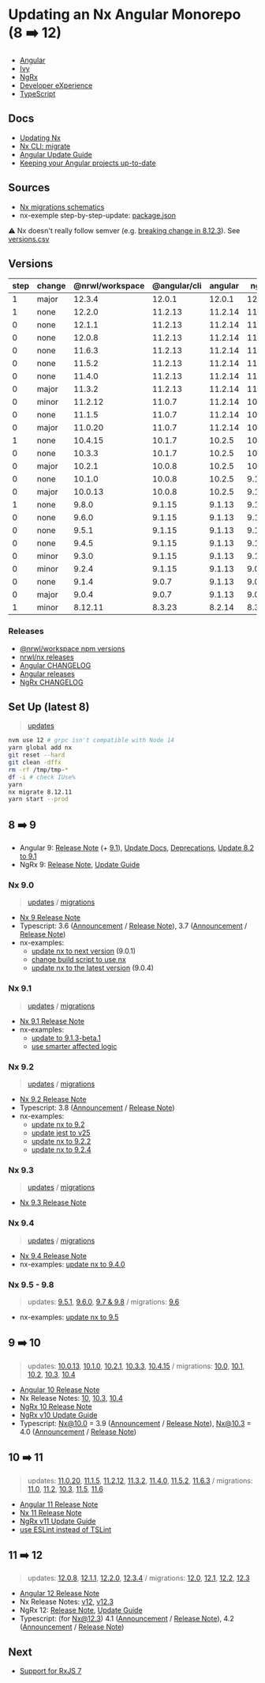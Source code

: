 # Updating an Nx Angular Monorepo (8 :arrow_right: 12)

- [Angular](./angular.md)
- [Ivy](./angular-ivy.md)
- [NgRx](./ngrx.md)
- [Developer eXperience](./dx.md)
- [TypeScript](./typescript.md)

## Docs

- [Updating Nx](https://nx.dev/latest/angular/core-concepts/updating-nx)
- [Nx CLI: migrate](https://nx.dev/latest/angular/cli/migrate#migrate)
- [Angular Update Guide](https://update.angular.io)
- [Keeping your Angular projects up-to-date](https://angular.io/guide/updating)

## Sources

- [Nx migrations schematics](https://github.com/nrwl/nx/tree/master/packages/workspace/src/migrations)
- nx-exemple step-by-step-update: [package.json](https://github.com/noelmace/nx-examples/blame/step-by-step-update/package.json)

:warning: Nx doesn't really follow semver (e.g. [breaking change in 8.12.3](https://github.com/nrwl/nx/commit/c7d075df499518916f0102651ead88843e9a5ef6)). See [versions.csv](./versions.csv)

## Versions

| step | change | \@nrwl/workspace | \@angular/cli | angular | ngrx   | typescript |
| ---- | ------ | ---------------- | ------------- | ------- | ------ | ---------- |
| 1    | major  | 12.3.4           | 12.0.1        | 12.0.1  | 12.0.0 | 4.2.4      |
| 1    | none   | 12.2.0           | 11.2.13       | 11.2.14 | 11.1.0 | 4.0.7      |
| 0    | none   | 12.1.1           | 11.2.13       | 11.2.14 | 11.1.0 | 4.0.7      |
| 0    | none   | 12.0.8           | 11.2.13       | 11.2.14 | 11.0.0 | 4.0.7      |
| 0    | none   | 11.6.3           | 11.2.13       | 11.2.14 | 11.0.0 | 4.0.7      |
| 0    | none   | 11.5.2           | 11.2.13       | 11.2.14 | 11.0.0 | 4.0.7      |
| 0    | none   | 11.4.0           | 11.2.13       | 11.2.14 | 11.0.0 | 4.0.7      |
| 0    | major  | 11.3.2           | 11.2.13       | 11.2.14 | 11.0.0 | 4.0.7      |
| 0    | minor  | 11.2.12          | 11.0.7        | 11.2.14 | 10.0.0 | 4.0.7      |
| 0    | none   | 11.1.5           | 11.0.7        | 11.2.14 | 10.0.0 | 4.0.7      |
| 0    | major  | 11.0.20          | 11.0.7        | 11.2.14 | 10.0.0 | 4.0.7      |
| 1    | none   | 10.4.15          | 10.1.7        | 10.2.5  | 10.0.0 | 4.0.7      |
| 0    | none   | 10.3.3           | 10.1.7        | 10.2.5  | 10.0.0 | 4.0.7      |
| 0    | major  | 10.2.1           | 10.0.8        | 10.2.5  | 10.0.0 | 3.9.9      |
| 0    | none   | 10.1.0           | 10.0.8        | 10.2.5  | 9.1.0  | 3.9.9      |
| 0    | major  | 10.0.13          | 10.0.8        | 10.2.5  | 9.1.0  | 3.9.9      |
| 1    | none   | 9.8.0            | 9.1.15        | 9.1.13  | 9.1.0  | 3.8.3      |
| 0    | none   | 9.6.0            | 9.1.15        | 9.1.13  | 9.1.0  | 3.8.3      |
| 0    | none   | 9.5.1            | 9.1.15        | 9.1.13  | 9.1.0  | 3.8.3      |
| 0    | none   | 9.4.5            | 9.1.15        | 9.1.13  | 9.1.0  | 3.8.3      |
| 0    | minor  | 9.3.0            | 9.1.15        | 9.1.13  | 9.1.0  | 3.8.3      |
| 0    | minor  | 9.2.4            | 9.1.15        | 9.1.13  | 9.0.0  | 3.8.3      |
| 0    | none   | 9.1.4            | 9.0.7         | 9.1.13  | 9.0.0  | 3.7.7      |
| 0    | major  | 9.0.4            | 9.0.7         | 9.1.13  | 9.0.0  | 3.7.7      |
| 1    | minor  | 8.12.11          | 8.3.23        | 8.2.14  | 8.3.0  | 3.5.3      |

### Releases

- [\@nrwl/workspace npm versions](https://www.npmjs.com/package/@nrwl/workspace)
- [nrwl/nx releases](https://github.com/nrwl/nx/releases)
- [Angular CHANGELOG](https://github.com/angular/angular/blob/master/CHANGELOG.md)
- [Angular releases](https://github.com/angular/angular/releases)
- [NgRx CHANGELOG](https://github.com/ngrx/platform/blob/master/CHANGELOG.md)

## Set Up (latest 8)

> [updates](https://github.com/noelmace/nx-examples/commit/f0c31569ed1d35d15fb1b27618dfa3fce86b422f)

```bash
nvm use 12 # grpc isn't compatible with Node 14
yarn global add nx
git reset --hard
git clean -dffx
rm -rf /tmp/tmp-*
df -i # check IUse%
yarn
nx migrate 8.12.11
yarn start --prod
```

## 8 :arrow_right: 9

- Angular 9: [Release Note](https://blog.angular.io/version-9-of-angular-now-available-project-ivy-has-arrived-23c97b63cfa3) (+ [9.1](https://blog.angular.io/version-9-1-of-angular-now-available-typescript-3-8-faster-builds-and-more-eb292f989428)), [Update Docs](https://v9.angular.io/guide/updating-to-version-9), [Deprecations](https://v9.angular.io/guide/deprecations), [Update 8.2 to 9.1](https://update.angular.io/?l=3&v=8.2-9.1)
- NgRx 9: [Release Note](https://medium.com/ngrx/announcing-ngrx-version-9-immutability-out-of-the-box-customizable-effects-and-more-e4cf71be1a5b), [Update Guide](https://ngrx.io/guide/migration/v9)

### Nx 9.0

> [updates](https://github.com/noelmace/nx-examples/commit/db658de) /
> [migrations](https://github.com/noelmace/nx-examples/commit/80e2ad8)

- [Nx 9 Release Note](https://blog.nrwl.io/nx-cli-distributed-caching-improved-react-support-bazel-support-and-more-in-nx-9-8d55c4becdc4)
- Typescript: 3.6 ([Announcement](https://devblogs.microsoft.com/typescript/announcing-typescript-3-6/) / [Release Note](https://www.typescriptlang.org/docs/handbook/release-notes/typescript-3-6.html)), 3.7 ([Announcement](https://devblogs.microsoft.com/typescript/announcing-typescript-3-7/) / [Release Note](https://www.typescriptlang.org/docs/handbook/release-notes/typescript-3-7.html))
- nx-examples:
  - [update nx to next version](https://github.com/nrwl/nx-examples/pull/81) (9.0.1)
  - [change build script to use nx](https://github.com/nrwl/nx-examples/pull/90)
  - [update nx to the latest version](https://github.com/nrwl/nx-examples/pull/91) (9.0.4)

### Nx 9.1

> [updates](https://github.com/noelmace/nx-examples/commit/00ddab9) /
> [migrations](https://github.com/noelmace/nx-examples/commit/ee52877)

- [Nx 9.1 Release Note](https://blog.nrwl.io/dependency-graph-enhancements-eslint-plugin-buildable-library-dependencies-ngrx-9-and-more-in-e7b896c4fbca)
- nx-examples:
  - [update to 9.1.3-beta.1](https://github.com/nrwl/nx-examples/pull/93)
  - [use smarter affected logic](https://github.com/nrwl/nx-examples/pull/94)

### Nx 9.2

> [updates](https://github.com/noelmace/nx-examples/commit/85bd220) /
> [migrations](https://github.com/noelmace/nx-examples/commit/3a81993)

- [Nx 9.2 Release Note](https://blog.nrwl.io/computation-caching-out-of-the-box-revamped-docs-community-plugins-and-more-in-nx-9-2-e97801116e02)
- Typescript: 3.8 ([Announcement](https://devblogs.microsoft.com/typescript/announcing-typescript-3-8/) / [Release Note](https://www.typescriptlang.org/docs/handbook/release-notes/typescript-3-8.html))
- nx-examples:
  - [update nx to 9.2](https://github.com/nrwl/nx-examples/pull/96)
  - [update jest to v25](https://github.com/nrwl/nx-examples/pull/97)
  - [update nx to 9.2.2](https://github.com/nrwl/nx-examples/pull/98)
  - [update nx to 9.2.4](https://github.com/nrwl/nx-examples/pull/99)

### Nx 9.3

> [updates](https://github.com/noelmace/nx-examples/commit/ee2c086) /
> [migrations](https://github.com/noelmace/nx-examples/commit/bfa1ee7)

- [Nx 9.3 Release Note](https://blog.nrwl.io/improved-next-js-support-auto-populated-publishable-library-dependencies-and-more-in-nx-9-3-c7dc967dc065)

### Nx 9.4

> [updates](https://github.com/noelmace/nx-examples/commit/0f736a0) /
> [migrations](https://github.com/noelmace/nx-examples/commit/d0fb274)

- [Nx 9.4 Release Note](https://blog.nrwl.io/gatsby-support-custom-workspace-layouts-and-more-in-nx-9-4-497ae105bf4)
- nx-examples: [update nx to 9.4.0](https://github.com/nrwl/nx-examples/pull/102)

### Nx 9.5 - 9.8

> updates: [9.5.1](https://github.com/noelmace/nx-examples/commit/e79c077), [9.6.0](https://github.com/noelmace/nx-examples/commit/15c661c), [9.7 & 9.8](https://github.com/noelmace/nx-examples/commit/f0277c7) /
> migrations: [9.6](848a816)

- nx-examples: [update nx to 9.5](https://github.com/nrwl/nx-examples/pull/104)

## 9 :arrow_right: 10

> updates: [10.0.13](https://github.com/noelmace/nx-examples/commit/87d339f), [10.1.0](https://github.com/noelmace/nx-examples/commit/ea7da0c), [10.2.1](https://github.com/noelmace/nx-examples/commit/e967a21), [10.3.3](https://github.com/noelmace/nx-examples/commit/9570428), [10.4.15](https://github.com/noelmace/nx-examples/commit/b075631) /
> migrations: [10.0](https://github.com/noelmace/nx-examples/commit/6342b15), [10.1](https://github.com/noelmace/nx-examples/commit/229dc87), [10.2](https://github.com/noelmace/nx-examples/commit/ea2ef5c), [10.3](https://github.com/noelmace/nx-examples/commit/b696d19), [10.4](https://github.com/noelmace/nx-examples/commit/23e3d26)

- [Angular 10 Release Note](https://blog.angular.io/version-10-of-angular-now-available-78960babd41)
- Nx Release Notes: [10](https://blog.nrwl.io/more-customizable-workspaces-angular-10-support-better-webstorm-jest-integration-and-more-in-nx-c9b2bd967166), [10.3](https://blog.nrwl.io/vs-code-jest-improved-eslint-support-typescript-4-storybook-6-and-more-with-nx-10-3-faf7c12fe556), [10.4](https://blog.nrwl.io/cleaner-eslint-config-and-pnpm-compatibility-with-nx-10-4-3f6faa3cdd19)
- [NgRx 10 Release Note](https://medium.com/ngrx/announcing-ngrx-version-10-new-packages-for-local-component-state-and-reactive-components-swag-62bedda0be91)
- [NgRx v10 Update Guide](https://ngrx.io/guide/migration/v10)
- Typescript: Nx@10.0 = 3.9 ([Announcement](https://devblogs.microsoft.com/typescript/announcing-typescript-3-9/) / [Release Note](https://www.typescriptlang.org/docs/handbook/release-notes/typescript-3-9.html)), Nx@10.3 = 4.0 ([Announcement](https://devblogs.microsoft.com/typescript/announcing-typescript-4-0/) / [Release Note](https://www.typescriptlang.org/docs/handbook/release-notes/typescript-4-0.html))

## 10 :arrow_right: 11

> updates: [11.0.20](https://github.com/noelmace/nx-examples/commit/514b34d), [11.1.5](https://github.com/noelmace/nx-examples/commit/a0c7dcd), [11.2.12](https://github.com/noelmace/nx-examples/commit/fc638d4), [11.3.2](https://github.com/noelmace/nx-examples/commit/d1d4a5c), [11.4.0](https://github.com/noelmace/nx-examples/commit/46b60c9), [11.5.2](https://github.com/noelmace/nx-examples/commit/d130efb), [11.6.3](https://github.com/noelmace/nx-examples/commit/4dca852) /
> migrations: [11.0](https://github.com/noelmace/nx-examples/commit/8ddbfa2), [11.2](https://github.com/noelmace/nx-examples/commit/1c4abe2), [10.3](https://github.com/noelmace/nx-examples/commit/b696d19), [11.5](https://github.com/noelmace/nx-examples/commit/409b19a), [11.6](https://github.com/noelmace/nx-examples/commit/b5da7ed)

- [Angular 11 Release Note](https://blog.angular.io/version-11-of-angular-now-available-74721b7952f7)
- [Nx 11 Release Note](https://blog.nrwl.io/introducing-nx-11-new-react-features-angular-11-incremental-builds-and-more-83c1e3a5210b)
- [NgRx v11 Update Guide](https://ngrx.io/guide/migration/v11)
- [use ESLint instead of TSLint](https://github.com/angular-eslint/angular-eslint)

## 11 :arrow_right: 12

> updates: [12.0.8](https://github.com/noelmace/nx-examples/commit/635ecfd), [12.1.1](https://github.com/noelmace/nx-examples/commit/56625a5), [12.2.0](https://github.com/noelmace/nx-examples/commit/8788121), [12.3.4](https://github.com/noelmace/nx-examples/commit/265e468) /
> migrations: [12.0](https://github.com/noelmace/nx-examples/commit/c087832), [12.1](https://github.com/noelmace/nx-examples/commit/ee45304), [12.2](https://github.com/noelmace/nx-examples/commit/cb99a4a), [12.3](https://github.com/noelmace/nx-examples/commit/6310d99)

- [Angular 12 Release Note](https://blog.angular.io/angular-v12-is-now-available-32ed51fbfd49)
- Nx Release Notes: [v12](https://blog.nrwl.io/introducing-nx-12-simplified-onboarding-to-nx-performance-improvements-multi-language-support-6c344461eb13), [v12.3](https://blog.nrwl.io/incremental-build-improvements-angular-12-distributed-task-execution-and-more-in-nx-12-3-48b5e4722056)
- NgRx 12: [Release Note](https://medium.com/ngrx/announcing-ngrx-version-12-new-operator-for-effects-componentstore-enhancements-integrated-9dcb2519d495), [Update Guide](https://ngrx.io/guide/migration/v12)
- Typescript: (for Nx@12.3) 4.1 ([Announcement](https://devblogs.microsoft.com/typescript/announcing-typescript-4-1/) / [Release Note](https://www.typescriptlang.org/docs/handbook/release-notes/typescript-4-1.html)), 4.2 ([Announcement](https://devblogs.microsoft.com/typescript/announcing-typescript-4-2/) / [Release Note](https://www.typescriptlang.org/docs/handbook/release-notes/typescript-4-2.html))

## Next

- [Support for RxJS 7](https://github.com/angular/angular/issues/41897)
